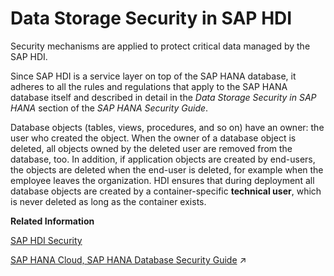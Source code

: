 <!-- loio0ba5fa2968cc4503b3aef32748ed9470 -->

# Data Storage Security in SAP HDI

Security mechanisms are applied to protect critical data managed by the SAP HDI.

Since SAP HDI is a service layer on top of the SAP HANA database, it adheres to all the rules and regulations that apply to the SAP HANA database itself and described in detail in the *Data Storage Security in SAP HANA* section of the *SAP HANA Security Guide*.

Database objects \(tables, views, procedures, and so on\) have an owner: the user who created the object. When the owner of a database object is deleted, all objects owned by the deleted user are removed from the database, too. In addition, if application objects are created by end-users, the objects are deleted when the end-user is deleted, for example when the employee leaves the organization. HDI ensures that during deployment all database objects are created by a container-specific **technical user**, which is never deleted as long as the container exists.

**Related Information**  


[SAP HDI Security](sap-hdi-security-d9e5051.md "An overview of the tools used to configure and ensure security in the SAP HANA Deployment Infrastructure (HDI).")

[SAP HANA Cloud, SAP HANA Database Security Guide](https://help.sap.com/viewer/a1317de16a1e41a6b0ff81849d80713c/2023_4_QRC/en-US/c3d9889e3c9843bdb834e9eb56f1b041.html#loioc3d9889e3c9843bdb834e9eb56f1b041 "The SAP HANA Cloud, SAP HANA Database Security Guide is the entry point for all information relating to the secure operation and configuration of SAP HANA Cloud, SAP HANA database.") :arrow_upper_right:

